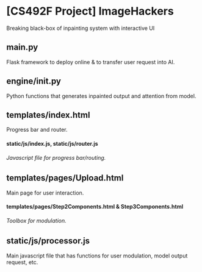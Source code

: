 # [CS492F Project] ImageHackers
Breaking black-box of inpainting system with interactive UI

## main.py
Flask framework to deploy online & to transfer user request into AI.

## engine/__init__.py
Python functions that generates inpainted output and attention from model.

## templates/index.html
Progress bar and router.
#### static/js/index.js, static/js/router.js
###### Javascript file for progress bar/routing.

## templates/pages/Upload.html
Main page for user interaction.

#### templates/pages/Step2Components.html & Step3Components.html
###### Toolbox for modulation.

## static/js/processor.js
Main javascript file that has functions for user modulation, model output request, etc.
